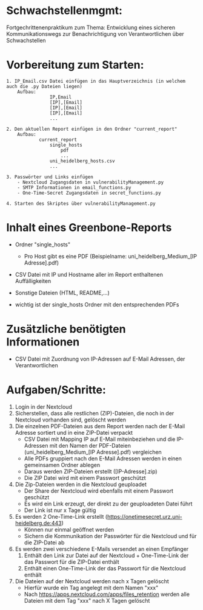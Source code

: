 # Schwachstellenmgmt:
Fortgechrittenenpraktikum zum Thema: Entwicklung eines sicheren Kommunikationswegs zur Benachrichtigung von Verantwortlichen über Schwachstellen

# Vorbereitung zum Starten: 
    1. IP_Email.csv Datei einfügen in das Hauptverzeichnis (in welchem auch die .py Dateien liegen)
        Aufbau: 
                    IP,Email
                    [IP],[Email]
                    [IP],[Email]
                    [IP],[Email]
                    ...

    2. Den aktuellen Report einfügen in den Ordner "current_report"
        Aufbau: 
                current_report
                    single_hosts
                        pdf
                        ...
                    uni_heidelberg_hosts.csv
                    ...

    3. Passwörter und Links einfügen
        - Nextcloud Zugangsdaten in vulnerabilityManagement.py
        - SMTP Informationen in email_functions.py
        - One-Time-Secret Zugangsdaten in secret_functions.py

    4. Starten des Skriptes über vulnerabilityManagement.py 


# Inhalt eines Greenbone-Reports
- Ordner "single_hosts"
    - Pro Host gibt es eine PDF (Beispielname: uni_heidelberg_Medium_[IP Adresse].pdf)
- CSV Datei mit IP und Hostname aller im Report enthaltenen Auffälligkeiten
- Sonstige Dateien (HTML, README,...)

- wichtig ist der single_hosts Ordner mit den entsprechenden PDFs

# Zusätzliche benötigten Informationen
- CSV Datei mit Zuordnung von IP-Adressen auf E-Mail Adressen, der Verantwortlichen

# Aufgaben/Schritte:
1. Login in der Nextcloud 
2. Sicherstellen, dass alle restlichen (ZIP)-Dateien, die noch in der Nextcloud vorhanden sind, gelöscht werden
3. Die einzelnen PDF-Dateien aus dem Report werden nach der E-Mail Adresse sortiert und in eine ZIP-Datei verpackt
    - CSV Datei mit Mapping IP auf E-Mail miteinbeziehen und die IP-Adressen mit den Namen der PDF-Dateien (uni_heidelberg_Medium_[IP Adresse].pdf) vergleichen 
    - Alle PDFs gruppiert nach den E-Mail Adressen werden in einen gemeinsamen Ordner ablegen
    - Daraus werden ZIP-Dateien erstellt ([IP-Adresse].zip)
    - Die ZIP Datei wird mit einem Passwort geschützt
4. Die Zip-Dateien werden in die Nextcloud geuploadet
    - Der Share der Nextcloud wird ebenfalls mit einem Passwort geschützt
    - Es wird ein Link erzeugt, der direkt zu der geuploadeten Datei führt
    - Der Link ist nur x Tage gültig
5. Es werden 2 One-Time-Link erstellt (https://onetimesecret.urz.uni-heidelberg.de:443)
    - Können nur einmal geöffnet werden 
    - Sichern die Kommunikation der Passwörter für die Nextcloud und für die ZIP-Datei ab
6. Es werden zwei verschiedene E-Mails versendet an einen Empfänger
    1. Enthält den Link zur Datei auf der Nextcloud + One-Time-Link der das Passwort für die ZIP-Datei enthält
    2. Enthält einen One-Time-Link der das Passwort für die Nextcloud enthält
7. Die Dateien auf der Nextcloud werden nach x Tagen gelöscht
    - Hierfür wurde ein Tag angelegt mit dem Namen "xxx"
    - Nach https://apps.nextcloud.com/apps/files_retention werden alle Dateien mit dem Tag "xxx" nach X Tagen gelöscht